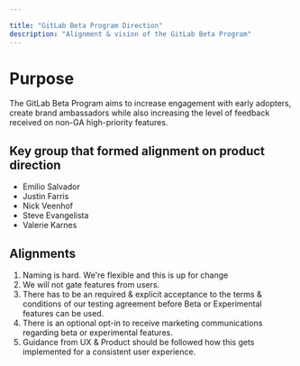 ```yaml
---

title: "GitLab Beta Program Direction"
description: "Alignment & vision of the GitLab Beta Program"
---
```


# Purpose

The GitLab Beta Program aims to increase engagement with early adopters, create brand ambassadors while also increasing the level of feedback received on non-GA high-priority features.

## Key group that formed alignment on product direction

* Emilio Salvador
* Justin Farris
* Nick Veenhof
* Steve Evangelista
* Valerie Karnes

## Alignments

1. Naming is hard. We're flexible and this is up for change
2. We will not gate features from users.
3. There has to be an required & explicit acceptance to the terms & conditions of our testing agreement before Beta or Experimental features can be used.
4. There is an optional opt-in to receive marketing communications regarding beta or experimental features. 
5. Guidance from UX & Product should be followed how this gets implemented for a consistent user experience.
